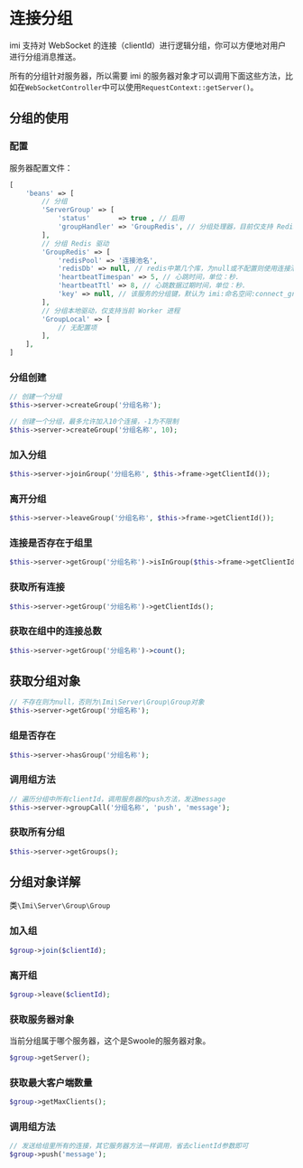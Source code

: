 # 连接分组

imi 支持对 WebSocket 的连接（clientId）进行逻辑分组，你可以方便地对用户进行分组消息推送。

所有的分组针对服务器，所以需要 imi 的服务器对象才可以调用下面这些方法，比如在`WebSocketController`中可以使用`RequestContext::getServer()`。

## 分组的使用

### 配置

服务器配置文件：

```php
[
    'beans' => [
        // 分组
        'ServerGroup' => [
            'status'       => true , // 启用
            'groupHandler' => 'GroupRedis', // 分组处理器，目前仅支持 Redis
        ],
        // 分组 Redis 驱动
        'GroupRedis' => [
            'redisPool' => '连接池名',
            'redisDb' => null, // redis中第几个库，为null或不配置则使用连接池中的设置
            'heartbeatTimespan' => 5, // 心跳时间，单位：秒.
            'heartbeatTtl' => 8, // 心跳数据过期时间，单位：秒.
            'key' => null, // 该服务的分组键，默认为 imi:命名空间:connect_group
        ],
        // 分组本地驱动，仅支持当前 Worker 进程
        'GroupLocal' => [
            // 无配置项
        ],
    ],
]
```

### 分组创建

```php
// 创建一个分组
$this->server->createGroup('分组名称');

// 创建一个分组，最多允许加入10个连接，-1为不限制
$this->server->createGroup('分组名称', 10);
```

### 加入分组

```php
$this->server->joinGroup('分组名称', $this->frame->getClientId());
```

### 离开分组

```php
$this->server->leaveGroup('分组名称', $this->frame->getClientId());
```

### 连接是否存在于组里

```php
$this->server->getGroup('分组名称')->isInGroup($this->frame->getClientId());
```

### 获取所有连接

```php
$this->server->getGroup('分组名称')->getClientIds();
```

### 获取在组中的连接总数

```php
$this->server->getGroup('分组名称')->count();
```

## 获取分组对象

```php
// 不存在则为null，否则为\Imi\Server\Group\Group对象
$this->server->getGroup('分组名称');
```

### 组是否存在

```php
$this->server->hasGroup('分组名称');
```

### 调用组方法

```php
// 遍历分组中所有clientId，调用服务器的push方法，发送message
$this->server->groupCall('分组名称', 'push', 'message');
```

### 获取所有分组

```php
$this->server->getGroups();
```

## 分组对象详解

类`\Imi\Server\Group\Group`

### 加入组

```php
$group->join($clientId);
```

### 离开组

```php
$group->leave($clientId);
```

### 获取服务器对象

当前分组属于哪个服务器，这个是Swoole的服务器对象。

```php
$group->getServer();
```

### 获取最大客户端数量

```php
$group->getMaxClients();
```

### 调用组方法

```php
// 发送给组里所有的连接，其它服务器方法一样调用，省去clientId参数即可
$group->push('message');
```
